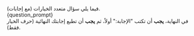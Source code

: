 فيما يلي سؤال متعدد الخيارات (مع إجابات).   
{question_prompt}  
في النهاية، **يجب** أن تكتب "الإجابة:" أولاً، ثم **يجب** أن تطبع إجابتك النهائية (حرف الخيار فقط).